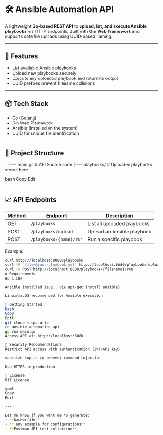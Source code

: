# 🛠️ Ansible Automation API

A lightweight **Go-based REST API** to **upload, list, and execute Ansible playbooks** via HTTP endpoints. Built with **Gin Web Framework** and supports safe file uploads using UUID-based naming.

---

## 🚀 Features
- List available Ansible playbooks
- Upload new playbooks securely
- Execute any uploaded playbook and return its output
- UUID prefixes prevent filename collisions

---

## 📦 Tech Stack
- Go (Golang)
- Gin Web Framework
- Ansible (installed on the system)
- UUID for unique file identification

---

## 📂 Project Structure
.
├── main.go # API Source code
├── playbooks/ # Uploaded playbooks stored here

bash
Copy
Edit

---

## 📈 API Endpoints
| Method | Endpoint                  | Description                    |
|--------|---------------------------|--------------------------------|
| GET    | `/playbooks`              | List all uploaded playbooks    |
| POST   | `/playbooks/upload`       | Upload an Ansible playbook     |
| POST   | `/playbooks/{name}/run`   | Run a specific playbook        |

Example:
```bash
curl http://localhost:8080/playbooks
curl -F "file=@your-playbook.yml" http://localhost:8080/playbooks/upload
curl -X POST http://localhost:8080/playbooks/{filename}/run
⚙️ Requirements
Go 1.18+

Ansible installed (e.g., via apt-get install ansible)

Linux/macOS recommended for Ansible execution

🏃 Getting Started
bash
Copy
Edit
git clone <repo-url>
cd ansible-automation-api
go run main.go
Access API at: http://localhost:8080

🔐 Security Recommendations
Restrict API access with authentication (JWT/API key)

Sanitize inputs to prevent command injection

Use HTTPS in production

📜 License
MIT License

yaml
Copy
Edit

---

Let me know if you want me to generate:
- **Dockerfile**
- **.env example for configurations**
- **Postman API test collection**
